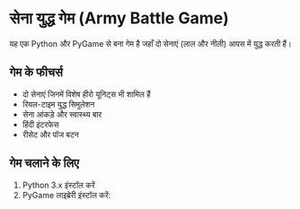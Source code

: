# सेना युद्ध गेम (Army Battle Game)

यह एक Python और PyGame से बना गेम है जहाँ दो सेनाएं (लाल और नीली) आपस में युद्ध करती हैं।

## गेम के फीचर्स

- दो सेनाएं जिनमें विशेष हीरो यूनिट्स भी शामिल हैं
- रियल-टाइम युद्ध सिमुलेशन
- सेना आंकड़े और स्वास्थ्य बार
- हिंदी इंटरफेस
- रीसेट और पॉज बटन

## गेम चलाने के लिए

1. Python 3.x इंस्टॉल करें
2. PyGame लाइब्रेरी इंस्टॉल करें:
